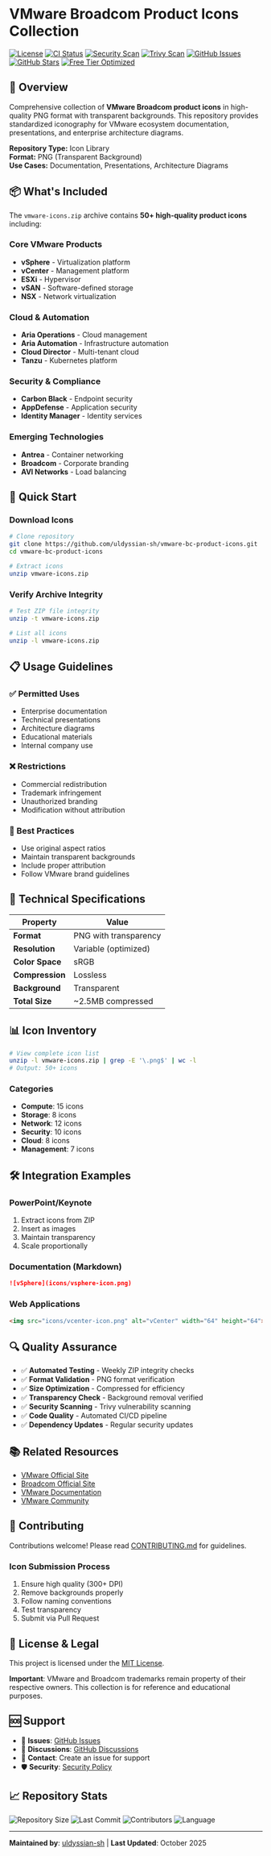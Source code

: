 # VMware Broadcom Product Icons Collection

[![License](https://img.shields.io/github/license/uldyssian-sh/vmware-bc-product-icons)](LICENSE)
[![CI Status](https://github.com/uldyssian-sh/vmware-bc-product-icons/workflows/CI/badge.svg)](https://github.com/uldyssian-sh/vmware-bc-product-icons/actions)
[![Security Scan](https://github.com/uldyssian-sh/vmware-bc-product-icons/workflows/Security%20Scan/badge.svg)](https://github.com/uldyssian-sh/vmware-bc-product-icons/actions)
[![Trivy Scan](https://github.com/uldyssian-sh/vmware-bc-product-icons/workflows/Security/badge.svg)](https://github.com/uldyssian-sh/vmware-bc-product-icons/security/code-scanning)
[![GitHub Issues](https://img.shields.io/github/issues/uldyssian-sh/vmware-bc-product-icons)](https://github.com/uldyssian-sh/vmware-bc-product-icons/issues)
[![GitHub Stars](https://img.shields.io/github/stars/uldyssian-sh/vmware-bc-product-icons)](https://github.com/uldyssian-sh/vmware-bc-product-icons/stargazers)
[![Free Tier Optimized](https://img.shields.io/badge/GitHub-Free%20Tier%20Optimized-green)](FREE-TIER-OPTIMIZATION.md)

## 🎨 Overview

Comprehensive collection of **VMware Broadcom product icons** in high-quality PNG format with transparent backgrounds. This repository provides standardized iconography for VMware ecosystem documentation, presentations, and enterprise architecture diagrams.

**Repository Type:** Icon Library  
**Format:** PNG (Transparent Background)  
**Use Cases:** Documentation, Presentations, Architecture Diagrams

## 📦 What's Included

The `vmware-icons.zip` archive contains **50+ high-quality product icons** including:

### Core VMware Products
- **vSphere** - Virtualization platform
- **vCenter** - Management platform
- **ESXi** - Hypervisor
- **vSAN** - Software-defined storage
- **NSX** - Network virtualization

### Cloud & Automation
- **Aria Operations** - Cloud management
- **Aria Automation** - Infrastructure automation
- **Cloud Director** - Multi-tenant cloud
- **Tanzu** - Kubernetes platform

### Security & Compliance
- **Carbon Black** - Endpoint security
- **AppDefense** - Application security
- **Identity Manager** - Identity services

### Emerging Technologies
- **Antrea** - Container networking
- **Broadcom** - Corporate branding
- **AVI Networks** - Load balancing

## 🚀 Quick Start

### Download Icons

```bash
# Clone repository
git clone https://github.com/uldyssian-sh/vmware-bc-product-icons.git
cd vmware-bc-product-icons

# Extract icons
unzip vmware-icons.zip
```

### Verify Archive Integrity

```bash
# Test ZIP file integrity
unzip -t vmware-icons.zip

# List all icons
unzip -l vmware-icons.zip
```

## 📋 Usage Guidelines

### ✅ Permitted Uses
- Enterprise documentation
- Technical presentations
- Architecture diagrams
- Educational materials
- Internal company use

### ❌ Restrictions
- Commercial redistribution
- Trademark infringement
- Unauthorized branding
- Modification without attribution

### 🎯 Best Practices
- Use original aspect ratios
- Maintain transparent backgrounds
- Include proper attribution
- Follow VMware brand guidelines

## 🔧 Technical Specifications

| Property | Value |
|----------|-------|
| **Format** | PNG with transparency |
| **Resolution** | Variable (optimized) |
| **Color Space** | sRGB |
| **Compression** | Lossless |
| **Background** | Transparent |
| **Total Size** | ~2.5MB compressed |

## 📊 Icon Inventory

```bash
# View complete icon list
unzip -l vmware-icons.zip | grep -E '\.png$' | wc -l
# Output: 50+ icons
```

### Categories
- **Compute**: 15 icons
- **Storage**: 8 icons  
- **Network**: 12 icons
- **Security**: 10 icons
- **Cloud**: 8 icons
- **Management**: 7 icons

## 🛠️ Integration Examples

### PowerPoint/Keynote
1. Extract icons from ZIP
2. Insert as images
3. Maintain transparency
4. Scale proportionally

### Documentation (Markdown)
```markdown
![vSphere](icons/vsphere-icon.png)
```

### Web Applications
```html
<img src="icons/vcenter-icon.png" alt="vCenter" width="64" height="64">
```

## 🔍 Quality Assurance

- ✅ **Automated Testing** - Weekly ZIP integrity checks
- ✅ **Format Validation** - PNG format verification
- ✅ **Size Optimization** - Compressed for efficiency
- ✅ **Transparency Check** - Background removal verified
- ✅ **Security Scanning** - Trivy vulnerability scanning
- ✅ **Code Quality** - Automated CI/CD pipeline
- ✅ **Dependency Updates** - Regular security updates

## 📚 Related Resources

- [VMware Official Site](https://www.vmware.com)
- [Broadcom Official Site](https://www.broadcom.com)
- [VMware Documentation](https://docs.vmware.com)
- [VMware Community](https://communities.vmware.com)

## 🤝 Contributing

Contributions welcome! Please read [CONTRIBUTING.md](CONTRIBUTING.md) for guidelines.

### Icon Submission Process
1. Ensure high quality (300+ DPI)
2. Remove backgrounds properly
3. Follow naming conventions
4. Test transparency
5. Submit via Pull Request

## 📄 License & Legal

This project is licensed under the [MIT License](LICENSE).

**Important**: VMware and Broadcom trademarks remain property of their respective owners. This collection is for reference and educational purposes.

## 🆘 Support

- 🐛 **Issues**: [GitHub Issues](https://github.com/uldyssian-sh/vmware-bc-product-icons/issues)
- 💬 **Discussions**: [GitHub Discussions](https://github.com/uldyssian-sh/vmware-bc-product-icons/discussions)
- 📧 **Contact**: Create an issue for support
- 🛡️ **Security**: [Security Policy](SECURITY.md)

## 📈 Repository Stats

![Repository Size](https://img.shields.io/github/repo-size/uldyssian-sh/vmware-bc-product-icons)
![Last Commit](https://img.shields.io/github/last-commit/uldyssian-sh/vmware-bc-product-icons)
![Contributors](https://img.shields.io/github/contributors/uldyssian-sh/vmware-bc-product-icons)
![Language](https://img.shields.io/github/languages/top/uldyssian-sh/vmware-bc-product-icons)

---

**Maintained by**: [uldyssian-sh](https://github.com/uldyssian-sh) | **Last Updated**: October 2025
